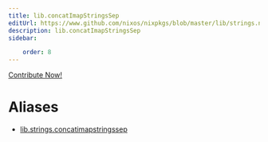 ```yaml
---
title: lib.concatImapStringsSep
editUrl: https://www.github.com/nixos/nixpkgs/blob/master/lib/strings.nix#L188C5
description: lib.concatImapStringsSep
sidebar:

    order: 8
---
```


<a href="https://www.github.com/nixos/nixpkgs/blob/master/lib/strings.nix#L188C5">Contribute Now!</a>


# Aliases

- [lib.strings.concatimapstringssep](/nix-doc-comments/reference/lib/strings/lib-strings-concatimapstringssep)


